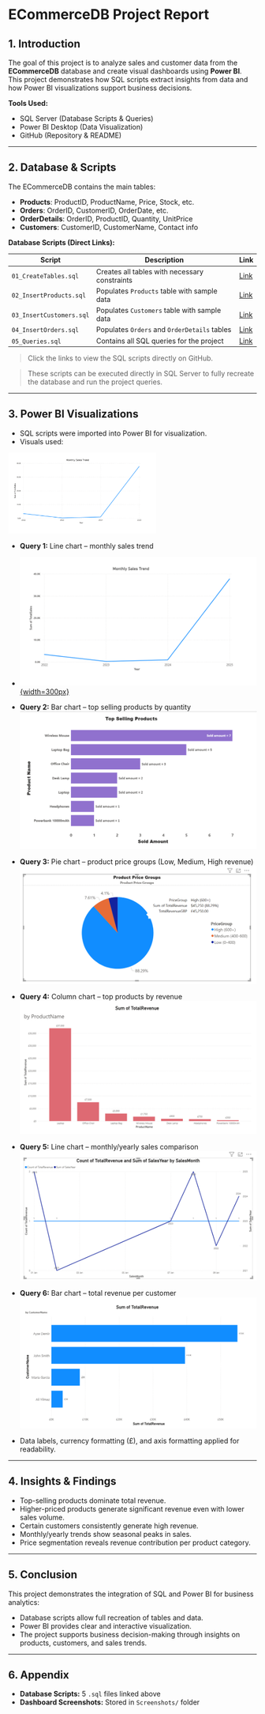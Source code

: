 
# ECommerceDB Project Report

## 1. Introduction
The goal of this project is to analyze sales and customer data from the **ECommerceDB** database and create visual dashboards using **Power BI**.  
This project demonstrates how SQL scripts extract insights from data and how Power BI visualizations support business decisions.

**Tools Used:**  
- SQL Server (Database Scripts & Queries)  
- Power BI Desktop (Data Visualization)  
- GitHub (Repository & README)  

---

## 2. Database & Scripts
The ECommerceDB contains the main tables:  

- **Products**: ProductID, ProductName, Price, Stock, etc.  
- **Orders**: OrderID, CustomerID, OrderDate, etc.  
- **OrderDetails**: OrderID, ProductID, Quantity, UnitPrice  
- **Customers**: CustomerID, CustomerName, Contact info  

**Database Scripts (Direct Links):**  

| Script | Description | Link |
|--------|------------|------|
| `01_CreateTables.sql` | Creates all tables with necessary constraints | [Link](Database/01_Create_Tables.sql) |
| `02_InsertProducts.sql` | Populates `Products` table with sample data | [Link](Database/02_Insert_SampleData.sql) |
| `03_InsertCustomers.sql` | Populates `Customers` table with sample data | [Link](Database/03_Update_Delete_Examples.sql) |
| `04_InsertOrders.sql` | Populates `Orders` and `OrderDetails` tables | [Link](Database/04_Sample_Queries.sql) |
| `05_Queries.sql` | Contains all SQL queries for the project | [Link](Database/05_StoredProcedure_Trigger.sql) |


> Click the links to view the SQL scripts directly on GitHub.


> These scripts can be executed directly in SQL Server to fully recreate the database and run the project queries.  

---

## 3. Power BI Visualizations
- SQL scripts were imported into Power BI for visualization.  
- Visuals used:

<a href="https://github.com/PinarBozyigit/ECommerceDB-Project/blob/main/PowerBI/screenshots/MonthlySalesTrend.png">
  <img src="PowerBI/Screenshots/MonthlySalesTrend.png" alt="Query1 – Monthly Sales Trend" width="300"/>
</a>

  - **Query 1:** Line chart – monthly sales trend
  - [![Query1 – Monthly Sales Trend](PowerBI/Screenshots/MonthlySalesTrend.png){width=300px}](https://github.com/PinarBozyigit/ECommerceDB-Project/blob/main/PowerBI/screenshots/MonthlySalesTrend.png)
  - **Query 2:** Bar chart – top selling products by quantity  
    ![Query2 – Top Selling Products](https://github.com/PinarBozyigit/ECommerceDB-Project/blob/main/PowerBI/screenshots/TopSellingProducts.png)  
  - **Query 3:** Pie chart – product price groups (Low, Medium, High revenue)  
    ![Query3 – Product Price Groups](https://github.com/PinarBozyigit/ECommerceDB-Project/blob/main/PowerBI/screenshots/ProductPriceGroups.png)  
  - **Query 4:** Column chart – top products by revenue  
    ![Query4 – Top Products by Revenue](https://github.com/PinarBozyigit/ECommerceDB-Project/blob/main/PowerBI/screenshots/SumTotalAvenue.png)  
  - **Query 5:** Line chart – monthly/yearly sales comparison  
    ![Query5 – Monthly/Yearly Sales Comparison](https://github.com/PinarBozyigit/ECommerceDB-Project/blob/main/PowerBI/screenshots/CountOfTotalRevenue.png)  
  - **Query 6:** Bar chart – total revenue per customer  
    ![Query6 – Top Customers by Revenue](https://github.com/PinarBozyigit/ECommerceDB-Project/blob/main/PowerBI/screenshots/TopCustomersbyRevenue.png)  

- Data labels, currency formatting (£), and axis formatting applied for readability.  

--- 


## 4. Insights & Findings
- Top-selling products dominate total revenue.  
- Higher-priced products generate significant revenue even with lower sales volume.  
- Certain customers consistently generate high revenue.  
- Monthly/yearly trends show seasonal peaks in sales.  
- Price segmentation reveals revenue contribution per product category.  

---

## 5. Conclusion
This project demonstrates the integration of SQL and Power BI for business analytics:  
- Database scripts allow full recreation of tables and data.  
- Power BI provides clear and interactive visualization.  
- The project supports business decision-making through insights on products, customers, and sales trends.  

---

## 6. Appendix
- **Database Scripts:** 5 `.sql` files linked above  
- **Dashboard Screenshots:** Stored in `Screenshots/` folder  
